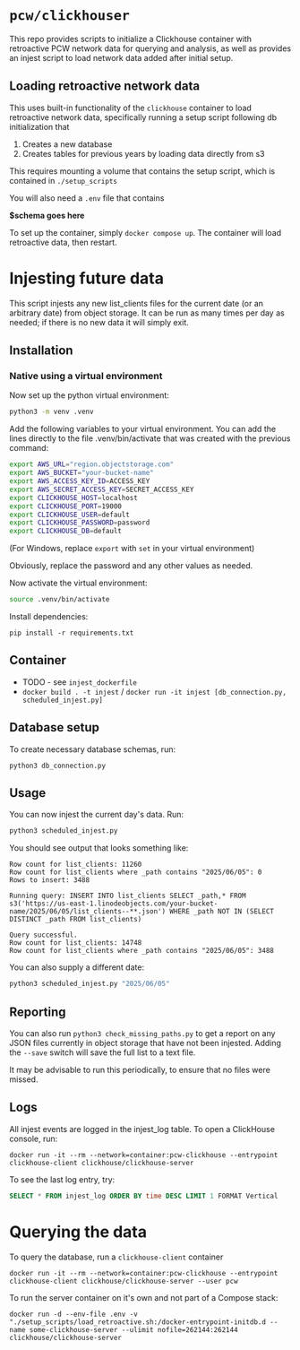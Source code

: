 # `pcw/clickhouser`
This repo provides scripts to initialize a Clickhouse container with retroactive PCW network data for querying and analysis, as well as provides an injest script to load network data added after initial setup. 

## Loading retroactive network data 

This uses built-in functionality of the `clickhouse` container to load retroactive network data, specifically 
running a setup script following db initialization that 
1) Creates a new database 
2) Creates tables for previous years by loading data directly from s3 

This requires mounting a volume that contains the setup script, which is 
contained in `./setup_scripts`

You will also need a `.env` file that contains 

**$schema goes here**

To set up the container, simply `docker compose up`. The container will load retroactive data, then restart. 


# Injesting future data

This script injests any new list_clients files for the current date (or an arbitrary date) from object storage. It can be run as many times per day as needed; if there is no new data it will simply exit.

## Installation
### Native using a virtual environment
Now set up the python virtual environment:

```sh
python3 -m venv .venv
```

Add the following variables to your virtual environment. You can add the lines
directly to the file .venv/bin/activate that was created with the previous
command:

```sh
export AWS_URL="region.objectstorage.com"
export AWS_BUCKET="your-bucket-name"
export AWS_ACCESS_KEY_ID=ACCESS_KEY
export AWS_SECRET_ACCESS_KEY=SECRET_ACCESS_KEY
export CLICKHOUSE_HOST=localhost
export CLICKHOUSE_PORT=19000
export CLICKHOUSE_USER=default
export CLICKHOUSE_PASSWORD=password
export CLICKHOUSE_DB=default
```

(For Windows, replace `export` with `set` in your virtual environment)

Obviously, replace the password and any other values as needed.

Now activate the virtual environment:

```sh
source .venv/bin/activate
```

Install dependencies:

```
pip install -r requirements.txt
```

## Container 
* TODO - see `injest_dockerfile`
* `docker build . -t injest` / `docker run -it injest [db_connection.py, scheduled_injest.py]`

## Database setup

To create necessary database schemas, run:

```
python3 db_connection.py
```

## Usage

You can now injest the current day's data. Run:

```sh
python3 scheduled_injest.py
```

You should see output that looks something like:

```
Row count for list_clients: 11260
Row count for list_clients where _path contains "2025/06/05": 0
Rows to insert: 3488

Running query: INSERT INTO list_clients SELECT _path,* FROM s3('https://us-east-1.linodeobjects.com/your-bucket-name/2025/06/05/list_clients--**.json') WHERE _path NOT IN (SELECT DISTINCT _path FROM list_clients)

Query successful.
Row count for list_clients: 14748
Row count for list_clients where _path contains "2025/06/05": 3488
```

You can also supply a different date:

```sh
python3 scheduled_injest.py "2025/06/05"
```

## Reporting

You can also run `python3 check_missing_paths.py` to get a report on any JSON
files currently in object storage that have not been injested. Adding the `--save`
switch will save the full list to a text file.

It may be advisable to run this periodically, to ensure that no files were missed.

## Logs

All injest events are logged in the injest_log table. To open a ClickHouse
console, run:

```
docker run -it --rm --network=container:pcw-clickhouse --entrypoint clickhouse-client clickhouse/clickhouse-server
```

To see the last log entry, try:


```sql
SELECT * FROM injest_log ORDER BY time DESC LIMIT 1 FORMAT Vertical
```

# Querying the data 
To query the database, run a `clickhouse-client` container 
```docker
docker run -it --rm --network=container:pcw-clickhouse --entrypoint clickhouse-client clickhouse/clickhouse-server --user pcw
```

To run the server container on it's own and not part of a Compose stack: 
```docker
docker run -d --env-file .env -v "./setup_scripts/load_retroactive.sh:/docker-entrypoint-initdb.d --name some-clickhouse-server --ulimit nofile=262144:262144 clickhouse/clickhouse-server
```